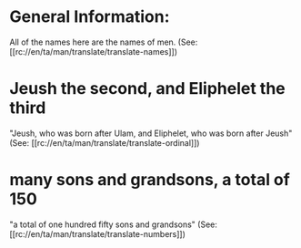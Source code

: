 # General Information:

All of the names here are the names of men. (See: [[rc://en/ta/man/translate/translate-names]])

# Jeush the second, and Eliphelet the third

"Jeush, who was born after Ulam, and Eliphelet, who was born after Jeush" (See: [[rc://en/ta/man/translate/translate-ordinal]])

# many sons and grandsons, a total of 150

"a total of one hundred fifty sons and grandsons" (See: [[rc://en/ta/man/translate/translate-numbers]])